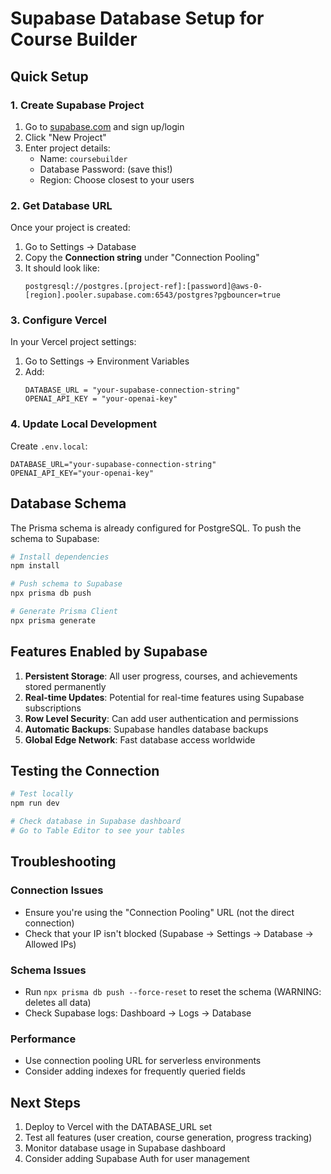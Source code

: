 # Supabase Database Setup for Course Builder

## Quick Setup

### 1. Create Supabase Project

1. Go to [supabase.com](https://supabase.com) and sign up/login
2. Click "New Project"
3. Enter project details:
   - Name: `coursebuilder`
   - Database Password: (save this!)
   - Region: Choose closest to your users

### 2. Get Database URL

Once your project is created:

1. Go to Settings → Database
2. Copy the **Connection string** under "Connection Pooling"
3. It should look like:
   ```
   postgresql://postgres.[project-ref]:[password]@aws-0-[region].pooler.supabase.com:6543/postgres?pgbouncer=true
   ```

### 3. Configure Vercel

In your Vercel project settings:

1. Go to Settings → Environment Variables
2. Add:
   ```
   DATABASE_URL = "your-supabase-connection-string"
   OPENAI_API_KEY = "your-openai-key"
   ```

### 4. Update Local Development

Create `.env.local`:
```env
DATABASE_URL="your-supabase-connection-string"
OPENAI_API_KEY="your-openai-key"
```

## Database Schema

The Prisma schema is already configured for PostgreSQL. To push the schema to Supabase:

```bash
# Install dependencies
npm install

# Push schema to Supabase
npx prisma db push

# Generate Prisma Client
npx prisma generate
```

## Features Enabled by Supabase

1. **Persistent Storage**: All user progress, courses, and achievements stored permanently
2. **Real-time Updates**: Potential for real-time features using Supabase subscriptions
3. **Row Level Security**: Can add user authentication and permissions
4. **Automatic Backups**: Supabase handles database backups
5. **Global Edge Network**: Fast database access worldwide

## Testing the Connection

```bash
# Test locally
npm run dev

# Check database in Supabase dashboard
# Go to Table Editor to see your tables
```

## Troubleshooting

### Connection Issues
- Ensure you're using the "Connection Pooling" URL (not the direct connection)
- Check that your IP isn't blocked (Supabase → Settings → Database → Allowed IPs)

### Schema Issues
- Run `npx prisma db push --force-reset` to reset the schema (WARNING: deletes all data)
- Check Supabase logs: Dashboard → Logs → Database

### Performance
- Use connection pooling URL for serverless environments
- Consider adding indexes for frequently queried fields

## Next Steps

1. Deploy to Vercel with the DATABASE_URL set
2. Test all features (user creation, course generation, progress tracking)
3. Monitor database usage in Supabase dashboard
4. Consider adding Supabase Auth for user management